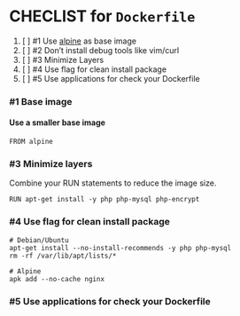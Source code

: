 # CHECLIST for `Dockerfile`

1. [ ] \#1 Use [alpine](https://hub.docker.com/_/alpine/) as base image
2. [ ] \#2 Don’t install debug tools like vim/curl
3. [ ] \#3 Minimize Layers
4. [ ] \#4 Use flag for clean install package
5. [ ] \#5 Use applications for check your Dockerfile

### \#1 Base image

#### Use a smaller base image

```
FROM alpine
```

### \#3 Minimize layers

Combine your RUN statements to reduce the image size.

```
RUN apt-get install -y php php-mysql php-encrypt
```

### \#4 Use flag for clean install package

```
# Debian/Ubuntu
apt-get install --no-install-recommends -y php php-mysql
rm -rf /var/lib/apt/lists/*

# Alpine
apk add --no-cache nginx
```

### \#5 Use applications for check your Dockerfile





